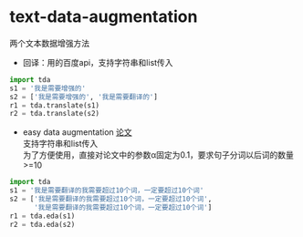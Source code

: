 # text-data-augmentation 
两个文本数据增强方法
- 回译：用的百度api，支持字符串和list传入
```python
import tda
s1 = '我是需要增强的'
s2 = ['我是需要增强的', '我是需要翻译的']
r1 = tda.translate(s1)
r2 = tda.translate(s2)
 ```

- easy data augmentation [论文](https://arxiv.org/abs/1901.11196v1)  
支持字符串和list传入  
为了方便使用，直接对论文中的参数α固定为0.1，要求句子分词以后词的数量>=10
```python
import tda
s1 = '我是需要翻译的我需要超过10个词，一定要超过10个词'
s2 = ['我是需要翻译的我需要超过10个词，一定要超过10个词', 
      '我是需要翻译的我需要超过10个词，一定要超过10个词']
r1 = tda.eda(s1)
r2 = tda.eda(s2)
 ```